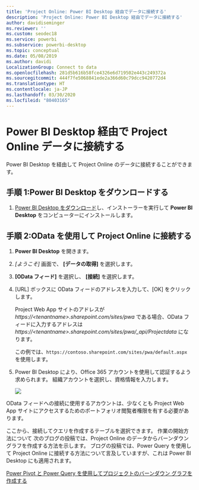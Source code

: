 ```yaml
---
title: 'Project Online: Power BI Desktop 経由でデータに接続する'
description: 'Project Online: Power BI Desktop 経由でデータに接続する'
author: davidiseminger
ms.reviewer: ''
ms.custom: seodec18
ms.service: powerbi
ms.subservice: powerbi-desktop
ms.topic: conceptual
ms.date: 05/08/2019
ms.author: davidi
LocalizationGroup: Connect to data
ms.openlocfilehash: 281d5b616b58fce4326e6d719502e443c249372a
ms.sourcegitcommit: 444f7fe5068841ede2a366d60c79dcc9420772d4
ms.translationtype: HT
ms.contentlocale: ja-JP
ms.lasthandoff: 03/30/2020
ms.locfileid: "80403165"
---
```

# <a name="connect-to-project-online-data-through-power-bi-desktop"></a>Power BI Desktop 経由で Project Online データに接続する
Power BI Desktop を経由して Project Online のデータに接続することができます。

## <a name="step-1-download-power-bi-desktop"></a>手順 1:Power BI Desktop をダウンロードする
1. [Power BI Desktop をダウンロード](https://go.microsoft.com/fwlink/?LinkID=521662)し、インストーラーを実行して **Power BI Desktop** をコンピューターにインストールします。

## <a name="step-2-connect-to-project-online-with-odata"></a>手順 2:OData を使用して Project Online に接続する
1. **Power BI Desktop** を開きます。
2. *[ようこそ]* 画面で、 **[データの取得]** を選択します。
3. **[OData フィード]** を選択し、 **[接続]** を選択します。
4. [URL] ボックスに OData フィードのアドレスを入力して、[OK] をクリックします。
   
   Project Web App サイトのアドレスが *https://\<tenantname\>.sharepoint.com/sites/pwa* である場合、OData フィードに入力するアドレスは *https://\<tenantname\>.sharepoint.com/sites/pwa/\_api/Projectdata* になります。
   
   この例では、`https://contoso.sharepoint.com/sites/pwa/default.aspx` を使用します。
5. Power BI Desktop により、Office 365 アカウントを使用して認証するよう求められます。 組織アカウントを選択し、資格情報を入力します。
   
   ![](media/desktop-project-online-connect-to-data/image.png)

OData フィードへの接続に使用するアカウントは、少なくとも Project Web App サイトにアクセスするためのポートフォリオ閲覧者権限を有する必要があります。 

ここから、接続してクエリを作成するテーブルを選択できます。  作業の開始方法について  次のブログの投稿では、Project Online のデータからバーンダウン グラフを作成する方法を示します。  ブログの投稿では、Power Query を使用して Project Online に接続する方法について言及していますが、これは Power BI Desktop にも適用されます。

[Power Pivot と Power Query を使用してプロジェクトのバーンダウン グラフを作成する](https://blogs.office.com/2014/03/24/creating-burndown-charts-for-project-using-power-pivot-and-power-query/)

